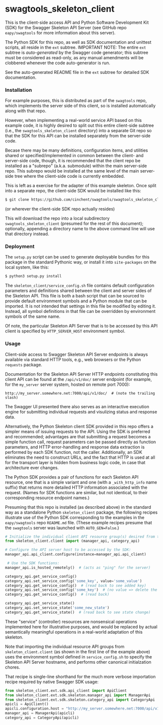 # swagtools_skeleton_client

This is the client-side access API and Python Software Development Kit (SDK)
for the Swagger Skeleton API Server (see GitHub repo `eapy/swagtools` for
more information about this server).

The Python SDK for this repo, as well as SDK documentation and unittest scripts,
all reside in the `ext` subtree.  IMPORTANT NOTE: The entire `ext` subtree is
*auto-generated* by the Swagger code generator; this subtree must be considered
as read-only, as any manual amendments will be clobbered whenever the code
auto-generator is run.

See the auto-generated README file in the `ext` subtree for detailed SDK
documentation.


### Installation

For example purposes, this is distributed as part of the `swagtools` repo,
which implements the server side of this client, so is installed automatically
along with that repo.

However, when implementing a real-world service API based on this example code,
it is highly desired to split out this entire client-side subtree (i.e., the
`swagtools_skeleton_client` directory) into a separate Git repo so that the SDK for
this API can be installed separately from the server-side code.

Becase there may be many definitions, configuration items, and utilities shared
or specified/implemented in common between the client- and server-side code,
though, it is recommended that the client repo be installed as a "subrepo"
(a.k.a. submodule) within the main server-side repo.  This subrepo would be
installed at the same level of the main server-side tree where the client-side
code is currently embedded.

This is left as a exercise for the adapter of this example skeleton.  Once split
into a separate repo, the client-side SDK would be installed like this:

```bash
$ git clone https://github.com/cinchent/swagtools/swagtools_skeleton_client
```
(or wherever the client-side SDK repo actually resides)

This will download the repo into a local subdirectory `swagtools_skeleton_client`
(presumed for the rest of this document); optionally, appending a directory
name to the above command line will use that directory instead.


### Deployment

The `setup.py` script can be used to generate deployable bundles for this
package in the standard Pythonic way, or install it into `site-packages` on the
local system, like this:
```bash
$ python3 setup.py install
```

The `skeleton_client/service_config.sh` file contains default configuration
parameters and definitions shared between the client and server sides of the
Skeleton API.  This file is both a bash script that can be sourced to
provide default environment symbols and a Python module that can be imported.
It is not intended that settings in this file be modified by editing it.
Instead, all symbol definitions in that file can be overridden by environment
symbols of the same name.

Of note, the particular Skeleton API Server that is to be accessed by this
API client is specified by `HTTP_SERVER_HOST` environment symbol.


### Usage

Client-side access to Swagger Skeleton API Server endpoints is always available
via standard HTTP tools, e.g., web browsers or the Python `requests` package.

Documentation for the Skeleton API Server HTTP endpoints constituting this
client API can be found at the `/api/v1/doc/` server endpoint (for example,
for the `my_server` server system, hosted on remote port 7000):
```
http://my_server.somewhere.net:7000/api/v1/doc/  # (note the trailing slash)
```
The Swagger UI presented there also serves as an interactive execution engine
for submitting individual requests and visulizing status and response data.

Alternatively, the Python Skeleton client SDK provided in this repo offers
a simpler means of issuing requests to the API.  Using the SDK is preferred and
recommended; advantages are that submitting a request becomes a simple function
call, request parameters can be passed directly as function parameters, and HTTP
error-handling and response data extraction is performed by each SDK function,
not the caller.  Additionally, an SDK eliminates the need to construct URLs,
and the fact that HTTP is used at all for the transport layer is hidden from
business logic code, in case that architecture ever changes.

The Python SDK provides a pair of functions for each Skeleton API
resource, one that is a simple variant and one (with a `_with_http_info` name
suffix) that returns more detailed HTTP information associated with the request.
(Names for SDK functions are similar, but not identical, to their corresponding
resource endpoint names.)

Presuming that this repo is installed (as described above) in the standard way
as a standalone Python `skeleton_client` package, the following recipes
illustrate use of the Python SDK corresponding to the examples in
the `eapy/swagtools` repo `README.md` file.  (These example recipes presume
that the `swagtools` server was launched with `AUTO_GEN=False`.)
```python
# Initialize the individual client API resource group(s) desired from the SDK:
from skeleton_client.client import (manager_api, category_api)

# Configure the API server host to be accessed by the SDK:
manager_api.api_client.configure(instance=manager_api.api_client)

 # Use the SDK functions:
manager_api.is_hosted_remotely()  # (acts as "ping" for the server)

category_api.get_service_config()
category_api.set_service_config('some_key', value='some_value')
category_api.get_service_config()  # (read back to see added key)
category_api.set_service_config('some_key')  # (no value => delete the key)
category_api.get_service_config()  # (read back)

category_api.get_service_state()
category_api.set_service_state('some_new_state')
category_api.get_service_state()  # (read back to see state change)
```

These "service" (controller) resources are nonsensical operations implemented
here for illustrative purposes, and would be replaced by actual semantically
meaningful operations in a real-world adaptation of this skeleton.

Note that importing the individual resource API groups from
`skeleton_client.client` (as shown in the first line of the example above)
uses the environment symbol defined in `service_config.sh` to specify the
Skeleton API Server hostname, and performs other canonical initialzation
chores.

That recipe is single-line shorthand for the much more verbose importation
recipe required by native Swagger SDK usage:
```python
from skeleton_client.ext.sdk.api_client import ApiClient
from skeleton_client.ext.sdk.skeleton.manager_api import ManagerApi
from skeleton_client.ext.sdk.skeleton.category_api import CategoryApi
apicli = ApiClient()
apicli.configuration.host = "http://my_server.somewhere.net:7000/api/v1/doc/"
manager_api = ManagerApi(apicli)
category_api = CategoryApi(apicli)
```
